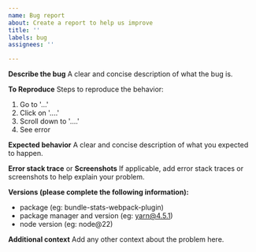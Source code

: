 ```yaml
---
name: Bug report
about: Create a report to help us improve
title: ''
labels: bug
assignees: ''

---
```


**Describe the bug**
A clear and concise description of what the bug is.

**To Reproduce**
Steps to reproduce the behavior:
1. Go to '...'
2. Click on '....'
3. Scroll down to '....'
4. See error

**Expected behavior**
A clear and concise description of what you expected to happen.

**Error stack trace** or **Screenshots**
If applicable, add error stack traces or screenshots to help explain your problem.

**Versions (please complete the following information):**
- package (eg: bundle-stats-webpack-plugin)
- package manager and version (eg: yarn@4.5.1)
- node version (eg: node@22)

**Additional context**
Add any other context about the problem here.

